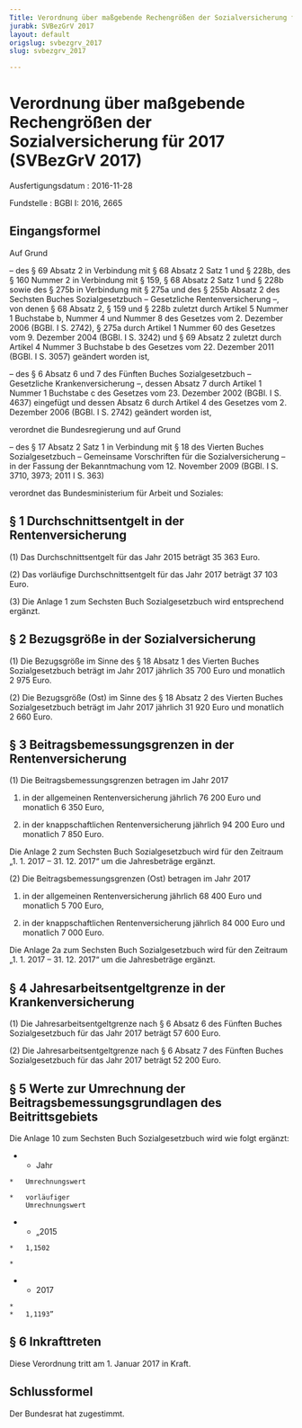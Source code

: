 ```yaml
---
Title: Verordnung über maßgebende Rechengrößen der Sozialversicherung für 2017
jurabk: SVBezGrV 2017
layout: default
origslug: svbezgrv_2017
slug: svbezgrv_2017

---
```


# Verordnung über maßgebende Rechengrößen der Sozialversicherung für 2017 (SVBezGrV 2017)

Ausfertigungsdatum
:   2016-11-28

Fundstelle
:   BGBl I: 2016, 2665


## Eingangsformel

Auf Grund

–   des § 69 Absatz 2 in Verbindung mit § 68 Absatz 2 Satz 1 und § 228b, des § 160 Nummer 2 in Verbindung mit § 159, § 68 Absatz 2 Satz 1 und § 228b sowie des § 275b in Verbindung mit § 275a und des § 255b Absatz 2 des Sechsten Buches Sozialgesetzbuch – Gesetzliche Rentenversicherung –, von denen § 68 Absatz 2, § 159 und § 228b zuletzt durch Artikel 5 Nummer 1 Buchstabe b, Nummer 4 und Nummer 8 des Gesetzes vom 2. Dezember 2006 (BGBl. I S. 2742), § 275a durch Artikel 1 Nummer 60 des Gesetzes vom 9. Dezember 2004 (BGBl. I S. 3242) und § 69 Absatz 2 zuletzt durch Artikel 4 Nummer 3 Buchstabe b des Gesetzes vom 22. Dezember 2011 (BGBl. I S. 3057) geändert worden ist,


–   des § 6 Absatz 6 und 7 des Fünften Buches Sozialgesetzbuch – Gesetzliche Krankenversicherung –, dessen Absatz 7 durch Artikel 1 Nummer 1 Buchstabe c des Gesetzes vom 23. Dezember 2002 (BGBl. I S. 4637) eingefügt und dessen Absatz 6 durch Artikel 4 des Gesetzes vom 2. Dezember 2006 (BGBl. I S. 2742) geändert worden ist,



verordnet die Bundesregierung und auf Grund

–   des § 17 Absatz 2 Satz 1 in Verbindung mit § 18 des Vierten Buches Sozialgesetzbuch – Gemeinsame Vorschriften für die Sozialversicherung – in der Fassung der Bekanntmachung vom 12. November 2009 (BGBl. I S. 3710, 3973; 2011 I S. 363)



verordnet das Bundesministerium für Arbeit und Soziales:


## § 1 Durchschnittsentgelt in der Rentenversicherung

(1) Das Durchschnittsentgelt für das Jahr 2015 beträgt 35 363 Euro.

(2) Das vorläufige Durchschnittsentgelt für das Jahr 2017 beträgt 37 103 Euro.

(3) Die Anlage 1 zum Sechsten Buch Sozialgesetzbuch wird entsprechend ergänzt.


## § 2 Bezugsgröße in der Sozialversicherung

(1) Die Bezugsgröße im Sinne des § 18 Absatz 1 des Vierten Buches Sozialgesetzbuch beträgt im Jahr 2017 jährlich 35 700 Euro und monatlich 2 975 Euro.

(2) Die Bezugsgröße (Ost) im Sinne des § 18 Absatz 2 des Vierten Buches Sozialgesetzbuch beträgt im Jahr 2017 jährlich 31 920 Euro und monatlich 2 660 Euro.


## § 3 Beitragsbemessungsgrenzen in der Rentenversicherung

(1) Die Beitragsbemessungsgrenzen betragen im Jahr 2017

1.  in der allgemeinen Rentenversicherung jährlich 76 200 Euro und monatlich 6 350 Euro,


2.  in der knappschaftlichen Rentenversicherung jährlich 94 200 Euro und monatlich 7 850 Euro.



Die Anlage 2 zum Sechsten Buch Sozialgesetzbuch wird für den Zeitraum „1. 1. 2017 – 31. 12. 2017“ um die Jahresbeträge ergänzt.

(2) Die Beitragsbemessungsgrenzen (Ost) betragen im Jahr 2017

1.  in der allgemeinen Rentenversicherung jährlich 68 400 Euro und monatlich 5 700 Euro,


2.  in der knappschaftlichen Rentenversicherung jährlich 84 000 Euro und monatlich 7 000 Euro.



Die Anlage 2a zum Sechsten Buch Sozialgesetzbuch wird für den Zeitraum „1. 1. 2017 – 31. 12. 2017“ um die Jahresbeträge ergänzt.


## § 4 Jahresarbeitsentgeltgrenze in der Krankenversicherung

(1) Die Jahresarbeitsentgeltgrenze nach § 6 Absatz 6 des Fünften Buches Sozialgesetzbuch für das Jahr 2017 beträgt 57 600 Euro.

(2) Die Jahresarbeitsentgeltgrenze nach § 6 Absatz 7 des Fünften Buches Sozialgesetzbuch für das Jahr 2017 beträgt 52 200 Euro.


## § 5 Werte zur Umrechnung der Beitragsbemessungsgrundlagen des Beitrittsgebiets

Die Anlage 10 zum Sechsten Buch Sozialgesetzbuch wird wie folgt ergänzt:

*    *   Jahr

    *   Umrechnungswert

    *   vorläufiger
        Umrechnungswert


*    *   „2015

    *   1,1502

    *

*    *   2017

    *
    *   1,1193”





## § 6 Inkrafttreten

Diese Verordnung tritt am 1. Januar 2017 in Kraft.


## Schlussformel

Der Bundesrat hat zugestimmt.

